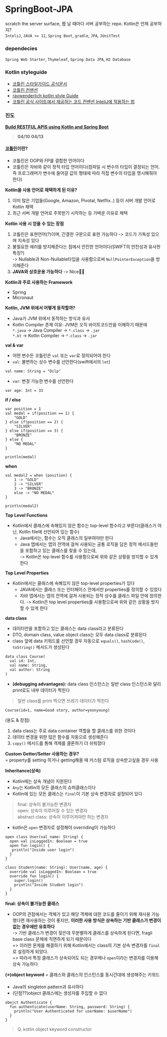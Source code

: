 # SpringBoot-JPA
scratch the server surface, 짬 날 때마다 서버 공부하는 repo. Kotlin은 언제 공부하지?  
`InteliJ`, `JAVA >= 11`, `Spring Boot`, `gradle`, `JPA`, `JUnitTest`

### dependecies
`Spring Web Starter`, `Thymeleaf`, `Spring Data JPA`, `H2 Database`

### Kotlin styleguide
- [코틀린 스타일가이드 공식문서](https://developer.android.com/kotlin/style-guide)
- [코틀린 컨밴션](https://kotlinlang.org/docs/coding-conventions.html#names-for-test-methods)
- [raywenderlich kotlin style Guide](https://github.com/raywenderlich/kotlin-style-guide)
- [코틀린 공식 사이트에서 제공하는 코드 컨밴션 InteliJ에 적용하는 법](https://velog.io/@lsb156/IntelliJ-Kotlin-Code-Style-%EC%84%A4%EC%A0%95%EB%B2%95)

### 진도

**[Build RESTFUL APIS using Kotlin and Spring Boot](https://www.udemy.com/course/build-restful-apis-using-kotlin-and-spring-boot/learn/lecture/30033430#content)**    
> **04/10** 
> **04/13**
#### [코틀린](https://kotlinlang.org/docs/getting-started.html)이란?
- 코틀린은 OOP와 FP를 결합한 언어이다
- 코틀린은 자바와 같이 정적 타입 언어이다(컴파일 시 변수의 타입이 결정되는 언어. 즉 프로그래머가 변수에 들어갈 값의 형태에 따라 직접 변수의 타입을 명시해줘야 한다)    
  
**Kotlin을 사용 언어로 채택하게 된 이유?**
1) 이미 많은 기업들(Google, Amazon, Pivotal, Netflix..) 등이 서버 개발 언어로 Kotlin 채택
2) 최근 서버 개발 언어로 주목받기 시작하는 등 가벼운 이유로 채택

**Kotlin 사용 시 얻을 수 있는 장점**  
1) 코틀린은 표현언어(?)이며, 간결한 구문으로 표현 가능하다 -> 코드가 가독성 있으며 지속성 있다  
2) 불필요한 에러를 방지해준다는 점에서 안전한 언어이다(SWIFT의 안전성과 유사한 특징?)  
-> Nullable과 Non-Nullable타입을 사용함으로써 `NullPointerException`을 방지해준다
3) **JAVA와 상호운용 가능하다** -> Nice👍🏼

**Kotlin과 주로 사용하는 Framework**
- Spring
- Micronaut

**Kotlin, JVM 위에서 어떻게 동작할까?**  
- Java가 JVM 위에서 동작하는 방식과 유사   
- Kotlin Compiler 존재 이유: JVM은 오직 바이트코드만을 이해하기 때문에   
`*.java` -> Java Compiler -> `*.class` -> `.jar`  
`*.kt` -> Kotlin Compiler -> `*.class` -> `.jar`  

**val & var**
- 어떤 변수든 코틀린은 `val` 또는 `var`로 정의되어야 한다
- `val`: 불변하는 상수 변수를 선언한다(swift에서의 `let`)  
```
val name: String = "Dilp"
```
- `var`: 변경 가능한 변수를 선언한다  
```
var age: Int = 33
```
**if / else**
```
var position = 1
val medal = if(position == 1) {
    "GOLD"
} else if(position == 2) {
    "SILVER"
} else if(position == 3) {
    "BRONZE"
} else {
    "NO MEDAL"
}

println(medal)
```

**when**  
```
val medal2 = when (position) {
    1 -> "GOLD"
    2 -> "SILVER"
    3 -> "BRONZE"
    else -> "NO MEDAL"
}

println(medal2)
```

**Top Level Functions**
- Kotlin에서 클래스에 속해있지 않은 함수는 top-level 함수라고 부른다(클래스가 아닌, Kotlin file에 선언되어 있는 함수)
  - Java에서는, 함수는 오직 클래스의 일부여야만 한다
  - Java 앱에서는 앱의 전역에 걸쳐 사용되는 공통 로직을 담은 정적 메서드들만을 포함하고 있는 클래스를 찾을 수 있는데,    
  -> Kotlin은 top level 함수를 사용함으로써 위와 같은 상황을 방지할 수 있게 한다  

**Top Level Properties**
- Kotlin에서는 클래스에 속해있지 않은 top-level properties가 있다
  - JAVA에서는 클래스 또는 인터페이스 안에서만 properties를 정의할 수 있었다
  - 자바 앱에서는 앱의 전역에 걸쳐 사용되는 정적 상수를 클래스 파일 안에 정의한다.
  -> Kotlin은 top level properties를 사용함으로써 위와 같은 상황을 방지할 수 있게 한다  

**data class**
- 데이터만을 포함하고 있는 클래스는 data class라고 분류된다
- DTO, domain class, value object class는 모두 data class로 분류된다
- class 앞에 data 키워드를 선언할 경우 자동으로 `equals()`, `hashCode()`, `toString()` 메서드가 생성된다  
```
data class Course(
  val id: Int,
  val name: String,
  val author: String
)
```

- **(debugging advantages):** data class 인스턴스는 일반 class 인스턴스와 달리 print로도 내부 데이터가 찍힌다
> 일반 class를 print 찍으면 쓰레기 데이터가 찍힌다
```
Course(id=1, name=Good story, author=yoonyoung)
```
  
(용도 & 장점)  
1. data class는 주로 data container 역할을 할 클래스를 위한 것이다
2. 데이터 변경을 위한 많은 함수를 자동으로 생성해준다
3. `copy()` 메서드를 통해 객체를 클론하기 더 쉬워졌다


**Custom Getter/Setter 사용하는 경우?**  
 = property를 setting 하거나 getting해올 때 커스텀 로직을 상속받고싶을 경우 사용

**Inheritance(상속)**
- Kotlin에는 상속 개념이 지원된다
- `Any`는 Kotlin의 모든 클래스의 슈퍼클래스이다
- Kotlin에 있는 모든 클래스는 `final`이 기본 상속 변경자로 설정되어 있다
> final: 상속이 불가능한 변경자  
> open: 상속이 이루어질 수 있는 변경자  
> abstract class: 상속이 이루어져야만 하는 변경자  

- kotlin은 `open` 변경자로 설정해야 overriding이 가능하다
```
open class User(val name: String) {
  open val isLoggedIn: Boolean = true
  open fun login() {
   println("Inside user login")
  }
}

class Student(name: String): User(name, age) {
  override val isLoggedIn: Boolean = true
  override fun login() {
    super.login()
    println("Inside Student login")
  }
}
```

**final: 상속이 불가능한 클래스**  
- OOP의 관점에서는 객체가 있고 해당 객체에 대한 코드를 줄이기 위해 재사용 가능했다면 재사용하는 것이 좋지만, **이러한 사용 방식은 상속하는 기반 클래스가 변경이 없는 경우에만 유효하다**  
-> 기반 클래스가 변경이 잦은데 무분별하게 클래스를 상속하게 된다면, fragil base class 문제에 직면하게 되기 때문이다  
=> 이러한 문제를 해결하기 위해 Kotlin에서는 class의 기본 상속 변경자를 `final`로 설정하게 되었다.  
=> 따라서 특정 클래스가 상속되어도 되는 경우메나 `open`이라는 변경자를 이용해 상속 가능하다

**(⭐️)object keyword**
= 클래스와 클래스의 인스턴스를 동시간대에 생성해주는 키워드  
- Java의 singleton pattern과 유사하다
- (단점??)object 클래스에는 생성자를 주입할 수 없다
```
obejct Authenticate {
  fun authenticate(userName: String, password: String) {
    println("User Authenticated for userName: $userName")
  }
}
```



> Q. kotlin object keyword constructor




